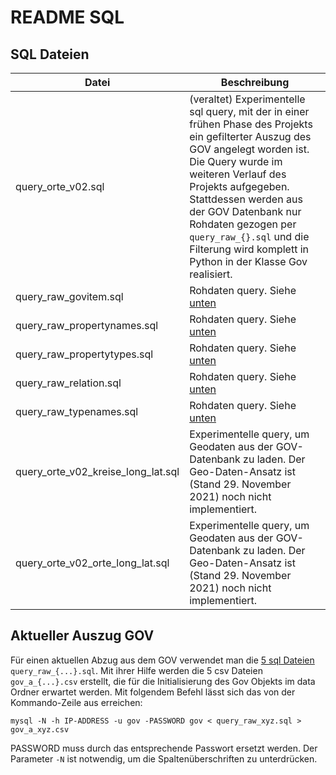 README SQL
=====================
## SQL Dateien
| Datei | Beschreibung |
| - | - |
| query_orte_v02.sql | (veraltet) Experimentelle sql query, mit der in einer frühen Phase des Projekts ein gefilterter Auszug des GOV angelegt worden ist. Die Query wurde im weiteren Verlauf des Projekts aufgegeben. Stattdessen werden aus der GOV Datenbank nur Rohdaten gezogen per `query_raw_{}.sql` und die Filterung wird komplett in Python in der Klasse Gov realisiert.
| query_raw_govitem.sql | Rohdaten query. Siehe [unten](#aktueller-auszug-gov) |
| query_raw_propertynames.sql | Rohdaten query. Siehe [unten](#aktueller-auszug-gov) | 
| query_raw_propertytypes.sql | Rohdaten query. Siehe [unten](#aktueller-auszug-gov) |
| query_raw_relation.sql  | Rohdaten query. Siehe [unten](#aktueller-auszug-gov) |
| query_raw_typenames.sql | Rohdaten query. Siehe [unten](#aktueller-auszug-gov) |
| query_orte_v02_kreise_long_lat.sql | Experimentelle query, um Geodaten aus der GOV-Datenbank zu laden. Der Geo-Daten-Ansatz ist (Stand 29. November 2021) noch nicht implementiert. |
| query_orte_v02_orte_long_lat.sql  | Experimentelle query, um Geodaten aus der GOV-Datenbank zu laden. Der Geo-Daten-Ansatz ist (Stand 29. November 2021) noch nicht implementiert. |


## Aktueller Auszug GOV
Für einen aktuellen Abzug aus dem GOV verwendet man die [5 sql Dateien](https://github.com/CorrelAid/compgen-ii-cgv/tree/main/sql) `query_raw_{...}.sql`. Mit ihrer Hilfe werden die 5 csv Dateien `gov_a_{...}.csv` erstellt, die für die Initialisierung des Gov Objekts im data Ordner erwartet werden. Mit folgendem Befehl lässt sich das von der Kommando-Zeile aus erreichen:
```
mysql -N -h IP-ADDRESS -u gov -PASSWORD gov < query_raw_xyz.sql > gov_a_xyz.csv
```
PASSWORD muss durch das entsprechende Passwort ersetzt werden. Der Parameter `-N` ist notwendig, um die Spaltenüberschriften zu unterdrücken.
